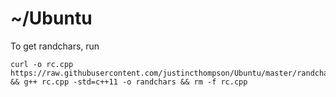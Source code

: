 # ~/Ubuntu

To get randchars, run
```
curl -o rc.cpp https://raw.githubusercontent.com/justincthompson/Ubuntu/master/randchars.cpp && g++ rc.cpp -std=c++11 -o randchars && rm -f rc.cpp
```


